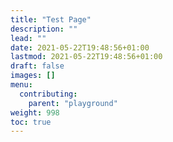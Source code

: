 ```yaml
---
title: "Test Page"
description: ""
lead: ""
date: 2021-05-22T19:48:56+01:00
lastmod: 2021-05-22T19:48:56+01:00
draft: false
images: []
menu: 
  contributing:
    parent: "playground"
weight: 998
toc: true
---
```


<!-- Tribe Tag -->
<script>
  (function(t,r,i,b,e){
    if(typeof t.Tribe==='function'){t.Tribe('reload',{portal:i});}
    else{b=function(){b.r(arguments);};b.q=[];b.r=function(args){b.q.push(args);};
    t.Tribe=b; e=r.createElement('script');e.type='text/javascript';e.async=true;
    e.src=i+'/widget/v1/main.js?t='+Math.ceil(new Date() / 3e5) * 3e5;
    var x=r.getElementsByTagName('script')[0];x.parentNode.insertBefore(e,x);
    t.Tribe('boot',{portal:i});}
  })(window,document,'{https://jitsuin.tribe.so}');
</script>

<div id="topic-widget"></div>
<script>
  window.Tribe('topic', {
    id: 'topic-widget',     
    slug: 'test-topic',
    components: ['breadcrumb', 'sidebar', 'header', 'suggestions', 'input'],
    feedLimit: 5
  })
</script>